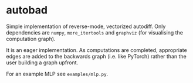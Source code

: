 # autobad

Simple implementation of reverse-mode, vectorized autodiff. Only dependencies are `numpy`, `more_itertools` and `graphviz` (for visualising the computation graph). 

It is an eager implementation. As computations are completed, appropriate edges are added to the backwards graph (i.e. like PyTorch) rather than the user building a graph upfront.

For an example MLP see `examples/mlp.py`. 